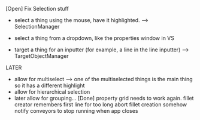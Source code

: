 [Open]
Fix Selection stuff
- select a thing using the mouse, have it highlighted. --> SelectionManager

- select a thing from a dropdown, like the properties window in VS
- target a thing for an inputter (for example, a line in the line inputter)  --> TargetObjectManager

LATER
- allow for multiselect
--> one of the multiselected things is the main thing so it has a different highlight
- allow for hierarchical selection
- later allow for grouping...
[Done]
property grid needs to work again.
fillet creator remembers first line for too long
abort fillet creation somehow
notify conveyors to stop running when app closes